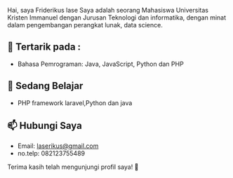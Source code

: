 Hai, saya Friderikus lase
Saya adalah seorang Mahasiswa Universitas Kristen Immanuel dengan Jurusan Teknologi dan informatika, dengan minat dalam pengembangan perangkat lunak, data science.

## 🔧 Tertarik pada : 
- Bahasa Pemrograman: Java, JavaScript, Python dan PHP

## 🌱 Sedang Belajar
- PHP framework laravel,Python dan java

## 📫 Hubungi Saya
- Email: laserikus@gmail.com
- no.telp: 082123755489

Terima kasih telah mengunjungi profil saya! 🚀
